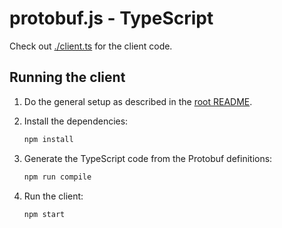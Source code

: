 # protobuf.js - TypeScript

Check out [./client.ts](./client.ts) for the client code.

## Running the client

1. Do the general setup as described in the [root README](/README.md#general-setup).

1. Install the dependencies:

   ```bash
   npm install
   ```

1. Generate the TypeScript code from the Protobuf definitions:

   ```bash
   npm run compile
   ```

1. Run the client:

   ```bash
   npm start
   ```
